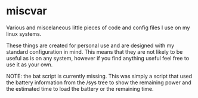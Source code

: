 miscvar
=======

Various and miscelaneous little pieces of code and config files I use on my linux systems.

These things are created for personal use and are designed with my standard configuration in mind.
This means that they are not likely to be useful as is on any system, however if you find anything
useful feel free to use it as your own.

NOTE: the bat script is currently missing. This was simply a script that used 
the battery information from the /sys tree to show the remaining power and
the estimated time to load the battery or the remaining time.
